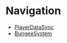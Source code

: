 # Navigation

- [PlayerDataSync](/playerdatasync/playerdatasync)
- [BungeeSystem](/bungeesystem/bungeesystem)
